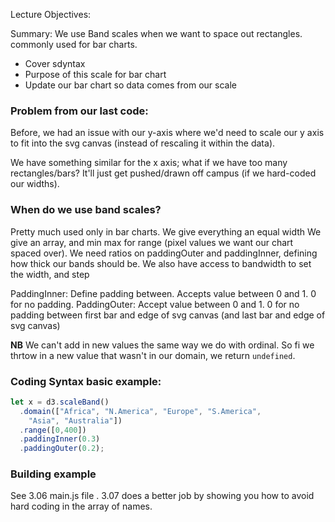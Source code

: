 Lecture Objectives:

Summary: We use Band scales when we want to space out rectangles. commonly used for bar charts.

* Cover sdyntax
* Purpose of this scale for bar chart
* Update our bar chart so data comes from our scale


### Problem from our last code:

  Before, we had an issue with our y-axis where we'd need to scale our y axis to fit into the svg canvas (instead of rescaling it within the data).

  We have something similar for the x axis; what if we have too many rectangles/bars? It'll just get pushed/drawn off campus (if we hard-coded our widths).

### When do we use band scales?

Pretty much used only in bar charts.
We give everything an equal width
We give an array, and min max for range (pixel values we want our chart spaced over). We need ratios on paddingOuter and paddingInner, defining how thick our bands should be. We also have access to bandwidth to set the width, and step 


PaddingInner: Define padding between. Accepts value between 0 and 1. 0 for no padding.
PaddingOuter: Accept value between 0 and 1. 0 for no padding between first bar and edge of svg canvas (and last bar and edge of svg canvas)

**NB** We can't add in new values the same way we do with ordinal. So fi we thrtow in a new value that wasn't in our domain, we return `undefined`.

### Coding Syntax basic example:

```js
let x = d3.scaleBand()
  .domain(["Africa", "N.America", "Europe", "S.America", 
    "Asia", "Australia"])
  .range([0,400])
  .paddingInner(0.3)
  .paddingOuter(0.2);


```

### Building example

See 3.06 main.js file . 3.07 does a better job by showing you how to avoid hard coding in the array of names.

